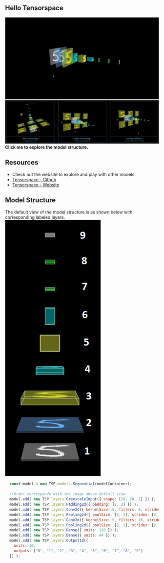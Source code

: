 
## Hello Tensorspace
![](5-exploding.gif)
![](5-interactive.gif)<br>
<b>Click me to explore the model structure.</b>

## Resources
- Check out the website to explore and play with other models.
- <a href="https://github.com/tensorspace-team/tensorspace" target="_blank">Tensorspace - Github</a>
- <a href="https://tensorspace.org/index.html" target="_blank">Tensorspace - Website</a>

## Model Structure
The default view of the model structure is as shown below with corresponding labeled layers.<br>
![](model-structure-default-view.png)
```javaScript
  const model = new TSP.models.Sequential(modelContainer);
 
  //Order corresponds with the image above default view
  model.add( new TSP.layers.GreyscaleInput({ shape: [28, 28, 1] }) );            //1
  model.add( new TSP.layers.Padding2d({ padding: [2, 2] }) );                    //2
  model.add( new TSP.layers.Conv2d({ kernelSize: 5, filters: 6, strides: 1 }) ); //3
  model.add( new TSP.layers.Pooling2d({ poolSize: [2, 2], strides: [2, 2] }) );  //4
  model.add( new TSP.layers.Conv2d({ kernelSize: 5, filters: 16, strides: 1 }) );//5
  model.add( new TSP.layers.Pooling2d({ poolSize: [2, 2], strides: [2, 2] }) );  //6
  model.add( new TSP.layers.Dense({ units: 120 }) );                             //7
  model.add( new TSP.layers.Dense({ units: 84 }) );                              //8
  model.add( new TSP.layers.Output1d({                                           //9
    units: 10, 
    outputs: ["0", "1", "2", "3", "4", "5", "6", "7", "8", "9"]
  }) );
```